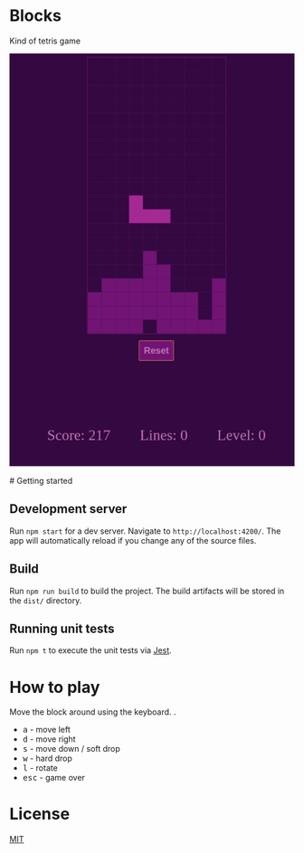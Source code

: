 # Blocks
Kind of tetris game
<p align="center">
  <img src="./docs/screenshots/app.png" alt="">
</p>
# Getting started

## Development server

Run `npm start` for a dev server. Navigate to `http://localhost:4200/`. The app will automatically reload if you change any of the source files.

## Build

Run `npm run build` to build the project. The build artifacts will be stored in the `dist/` directory.

## Running unit tests

Run `npm t` to execute the unit tests via [Jest](https://jestjs.io/).

# How to play
Move the block around using the keyboard. .
* <kbd>a</kbd> - move left
* <kbd>d</kbd> - move right
* <kbd>s</kbd> - move down / soft drop 
* <kbd>w</kbd> - hard drop
* <kbd>l</kbd> - rotate
* <kbd>esc</kbd> - game over



# License
 [MIT](/LICENSE)

